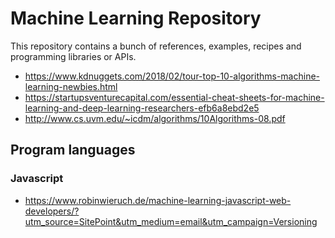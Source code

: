 <!-- author: Albredo Sánchez Alberca (asalber@ceu.es)-->
# Machine Learning Repository

This repository contains a bunch of references, examples, recipes and programming libraries or APIs.

- https://www.kdnuggets.com/2018/02/tour-top-10-algorithms-machine-learning-newbies.html
- https://startupsventurecapital.com/essential-cheat-sheets-for-machine-learning-and-deep-learning-researchers-efb6a8ebd2e5
- http://www.cs.uvm.edu/~icdm/algorithms/10Algorithms-08.pdf

## Program languages

### Javascript

- https://www.robinwieruch.de/machine-learning-javascript-web-developers/?utm_source=SitePoint&utm_medium=email&utm_campaign=Versioning
